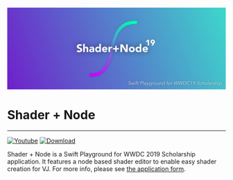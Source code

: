 ![](/Design/banner.jpg)

# Shader + Node

---
[![Youtube](https://img.shields.io/badge/View%20on-Youtube-red.svg)](https://www.youtube.com/watch?v=otw49ioAm2U&feature=youtu.be)  [![Download](https://img.shields.io/github/downloads/JustinFincher/WWDC19Playground/total.svg)](https://github.com/JustinFincher/WWDC19Playground/releases)

Shader + Node is a Swift Playground for WWDC 2019 Scholarship application. It features a node based shader editor to enable easy shader creation for VJ. For more info, please see [the application form](README.Scholarship.Form.md).

